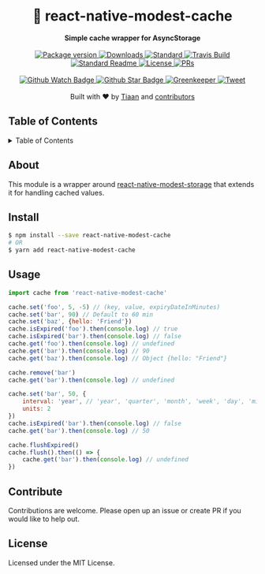 <h1 align="center">💾 react-native-modest-cache</h1>
<div align="center">
  <strong>Simple cache wrapper for AsyncStorage</strong>
</div>
<br>
<div align="center">
  <a href="https://npmjs.org/package/react-native-modest-cache">
    <img src="https://img.shields.io/npm/v/react-native-modest-cache.svg?style=flat-square" alt="Package version" />
  </a>
  <a href="https://npmjs.org/package/react-native-modest-cache">
  <img src="https://img.shields.io/npm/dm/react-native-modest-cache.svg?style=flat-square" alt="Downloads" />
  </a>
  <a href="https://github.com/feross/standard">
    <img src="https://img.shields.io/badge/code%20style-standard-brightgreen.svg?style=flat-square" alt="Standard" />
  </a>
  <a href="https://travis-ci.org/tiaanduplessis/react-native-modest-cache">
    <img src="https://img.shields.io/travis/tiaanduplessis/react-native-modest-cache.svg?style=flat-square" alt="Travis Build" />
  </a>
  <a href="https://github.com/RichardLitt/standard-readme)">
    <img src="https://img.shields.io/badge/standard--readme-OK-green.svg?style=flat-square" alt="Standard Readme" />
  </a>
  <a href="https://github.com/tiaanduplessis/react-native-modest-cache/blob/master/LICENSE">
    <img src="https://img.shields.io/npm/l/react-native-modest-cache.svg?style=flat-square" alt="License" />
  </a>
  <a href="http://makeapullrequest.com">
    <img src="https://img.shields.io/badge/PRs-welcome-brightgreen.svg?style=flat-square" alt="PRs" />
  </a>
</div>
<br>
<div align="center">
  <a href="https://github.com/tiaanduplessis/react-native-modest-cache/watchers">
    <img src="https://img.shields.io/github/watchers/tiaanduplessis/react-native-modest-cache.svg?style=social" alt="Github Watch Badge" />
  </a>
  <a href="https://github.com/tiaanduplessis/react-native-modest-cache/stargazers">
    <img src="https://img.shields.io/github/stars/tiaanduplessis/react-native-modest-cache.svg?style=social" alt="Github Star Badge" />
  </a>
  <a href="https://greenkeeper.io/">
    <img src="https://badges.greenkeeper.io/tiaanduplessis/react-native-modest-cache.svg" alt="Greenkeeper" />
  </a>
  <a href="https://twitter.com/intent/tweet?text=Check%20out%20react-native-modest-cache!%20https://github.com/tiaanduplessis/react-native-modest-cache%20%F0%9F%91%8D">
    <img src="https://img.shields.io/twitter/url/https/github.com/tiaanduplessis/react-native-modest-cache.svg?style=social" alt="Tweet" />
  </a>
</div>
<br>
<div align="center">
  Built with ❤︎ by <a href="https://github.com/tiaanduplessis">Tiaan</a> and <a href="https://github.com/tiaanduplessis/react-native-modest-cache/graphs/contributors">contributors</a>
</div>

<h2>Table of Contents</h2>
<details>
  <summary>Table of Contents</summary>
  <li><a href="#about">About</a></li>
  <li><a href="#install">Install</a></li>
  <li><a href="#usage">Usage</a></li>
  <li><a href="#contribute">Contribute</a></li>
  <li><a href="#license">License</a></li>
</details>

## About

This module is a wrapper around [react-native-modest-storage](https://github.com/tiaanduplessis/react-native-modest-storage) that extends it for handling cached values.

## Install

```sh
$ npm install --save react-native-modest-cache
# OR
$ yarn add react-native-modest-cache
```

## Usage

```js
import cache from 'react-native-modest-cache'

cache.set('foo', 5, -5) // (key, value, expiryDateInMinutes)
cache.set('bar', 90) // Default to 60 min
cache.set('baz', {hello: 'Friend'})
cache.isExpired('foo').then(console.log) // true
cache.isExpired('bar').then(console.log) // false
cache.get('foo').then(console.log) // undefined
cache.get('bar').then(console.log) // 90
cache.get('baz').then(console.log) // Object {hello: "Friend"}

cache.remove('bar')
cache.get('bar').then(console.log) // undefined

cache.set('bar', 50, {
	interval: 'year', // 'year', 'quarter', 'month', 'week', 'day', 'minute' or 'second'
	units: 2
})
cache.isExpired('bar').then(console.log) // false
cache.get('bar').then(console.log) // 50

cache.flushExpired()
cache.flush().then(() => {
	cache.get('bar').then(console.log) // undefined
})
```

## Contribute

Contributions are welcome. Please open up an issue or create PR if you would like to help out.

## License

Licensed under the MIT License.
